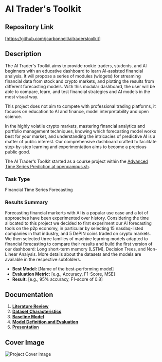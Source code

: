 # AI Trader's Toolkit

## Repository Link

[https://github.com/jcarbonnell/aitraderstoolkit]

## Description

The AI Trader's Toolkit aims to provide rookie traders, students, and AI beginners with an educative dashboard to learn AI-assisted financial analysis. It will propose a series of modules (widgets) for streaming financial data from stock and crypto markets, and plotting the results from different forecasting models. With this modular dashboard, the user will be able to compare, learn, and test financial strategies and AI models in the most visual way. 

This project does not aim to compete with professional trading platforms, it focuses on education to AI and finance, model interpretability and open science.

In the highly volatile crypto markets, mastering financial analytics and portfolio management techniques, knowing which forecasting model works best for your market, and understanding the intricacies of predictive AI is a matter of public interest. Our comprehensive dashboard crafted to facilitate step-by-step learning and experimentation aims to become a precious public good.

The AI Trader's Toolkit started as a course project within the [Advanced Time Series Prediction at opencampus.sh](https://edu.opencampus.sh/en/course/478). 

### Task Type

Financial Time Series Forecasting

### Results Summary

Forecasting financial markerts with AI is a popular use case and a lot of approaches have been experimented over history. Considering the time allocated to this project we decided to first experiment our AI forecasting tools on the p2p economy, in particular by selecting 15 nasdaq-listed companies in that industry, and 5 DePIN coins traded on crypto markets. We then selected three families of machine learning models adapted to financial forecasting to compare their results and build the first version of our dashboard: Long short-term memory (LSTM), Decision Trees, and Non-Linear Analysis. More details about the datasets and the models are available in the respective subfolders.

- **Best Model:** [Name of the best-performing model]
- **Evaluation Metric:** [e.g., Accuracy, F1-Score, MSE]
- **Result:** [e.g., 95% accuracy, F1-score of 0.8]

## Documentation

1. **[Literature Review](0_LiteratureReview/README.md)**
2. **[Dataset Characteristics](1_DatasetCharacteristics/exploratory_data_analysis.ipynb)**
3. **[Baseline Model](2_BaselineModel/baseline_model.ipynb)**
4. **[Model Definition and Evaluation](3_Model/model_definition_evaluation)**
5. **[Presentation](4_Presentation/README.md)**

## Cover Image

![Project Cover Image](CoverImage/cover_image.png)
